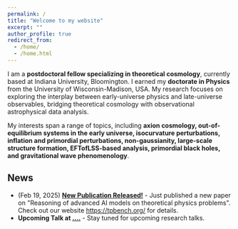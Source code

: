 ```yaml
---
permalink: /
title: "Welcome to my website"
excerpt: ""
author_profile: true
redirect_from: 
  - /home/
  - /home.html
---
```


I am a **postdoctoral fellow specializing in theoretical cosmology**, currently based at Indiana University, Bloomington. I earned my **doctorate in Physics** from the University of Wisconsin-Madison, USA. My research focuses on exploring the interplay between early-universe physics and late-universe observables, bridging theoretical cosmology with observational astrophysical data analysis. 

My interests span a range of topics, including **axion cosmology, out-of-equilibrium systems in the early universe, isocurvature perturbations, inflation and primordial perturbations, non-gaussianity, large-scale structure formation, EFTofLSS-based analysis, primordial black holes, and gravitational wave phenomenology**.  

## News

- (Feb 19, 2025) **[New Publication Released!](https://.....)** - Just published a new paper on "Reasoning of advanced AI models on theoretical physics problems". Check out our website https://tpbench.org/ for details.
- **Upcoming Talk at [....](https://...)** - Stay tuned for upcoming research talks.

